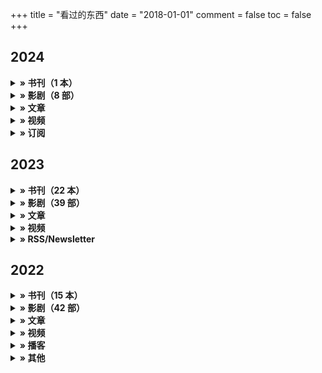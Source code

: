 +++
title = "看过的东西"
date = "2018-01-01"
comment = false
toc = false
+++

## 2024



<details>
  <summary><b>» 书刊（1 本）</b></summary>

1. 《某霍格沃茨的魔文教授》韩游思 / 起点中文网 $^{24-01}$

</details>

<details>
  <summary><b>» 影剧（8 部）</b></summary>

1. [《非诚勿扰3》]^(剧情很烂，配色吸睛)冯小刚 / 2023-12-30(中国大陆) $^{24-01}$
1. 🚩[《葬送的芙莉莲》]^(回忆是淡淡的，生活要慢慢的)斋藤圭一郎 / 2023-09-29(日本) $^{24-01}$
1. [《繁花》]^(捞到什么是什么，上岸最要紧)王家卫 / 2023-12-27(中国大陆) $^{24-01}$
1. [《怪物》]^(每个人都拥有获得幸福的权利)是枝裕和 / 2023-06-02(日本) $^{24-01}$
1. [《爱爱内含光》]^(表面大尺度的全龄都市感情故事)黄婕妤 / 2024-02-02(中国台湾) $^{24-02}$
1. [《婚姻故事》]^(爱在离婚诉讼时)诺亚·鲍姆巴赫 / 2019-08-29(威尼斯电影节) $^{24-02}$
1. [《小偷家族》]^(此心安处是吾乡)是枝裕和 / 2018-06-08(日本) $^{24-03}$
1. [《周处除三害》]^(工业动作爽片)黄精甫 / 2023-10-06(中国台湾) $^{24-03}$

</details>

<details>
  <summary><b>» 文章</b></summary>

- [无风险年化 360%？小白也能懂的 Crypto 套利](https://taresky.com/crypto-arbitrage) $^{24-03}$

</details>

<details>
  <summary><b>» 视频</b></summary>

- [关于东亚人适量饮酒与健康的误解](https://www.bilibili.com/video/BV1rg4y1273W/) $^{24-01}$
- [35位医生投票：家中常备什么药？](https://www.bilibili.com/video/BV1cF4m1j7bj/) $^{24-02}$
- [我在印度最大的贫民窟生活了三天，一路经历相当震撼](https://www.bilibili.com/video/BV1oj421D7YM/) $^{24-02}$
- [玫瑰叔品金庸之天龙八部](https://space.bilibili.com/36726929/channel/seriesdetail?sid=304331) $^{24-03}$
- [玫瑰叔品金庸之倚天屠龙记](https://space.bilibili.com/36726929/channel/collectiondetail?sid=1553370) $^{24-03}$

</details>

<details>
  <summary><b>» 订阅</b></summary>

- **Blog：**
- **Bilibili：**
- **Youtube：**

</details>

## 2023

<details>
  <summary><b>» 书刊（22 本）</b></summary>

1. 🚩《如首无作祟之物》[日] 三津田信三 / 张舟 / 文化发展出版社 $^{23-02}$
1. 🚩《希腊棺材之谜》[美] 埃勒里·奎因 / 王敬之 / 新星出版社 $^{23-03}$
1. 《克莱因壶》[日]冈岛二人 / 张舟 / 化学工业出版社 $^{23-03}$
1. 《金色梦乡》[日] 伊坂幸太郎 / 代珂 / 南海出版公司 $^{23-03}$
1. 《奇想，天动》[日] 岛田庄司 / 林敏生 / 新星出版社 $^{23-03}$
1. 🚩《占星术杀人魔法》[日] 岛田庄司 / 王鹏帆 / 新星出版社 $^{23-06}$
1. 《回忆爱玛侬》[日] 梶尾真治 / 王玮 / 新星出版社 $^{23-06}$
1. 🚩《亲密关系（第 6 版）》[美] 罗兰·米勒 / 王伟平 译 / 人民邮电出版社 $^{23-06}$
1. 🚩《象棋的故事》[奥]斯蒂芬•茨威格 / 韩耀成 / 陕西师范大学出版社 $^{23-07}$
1. 🚩《形影不离》[法]西蒙娜·德·波伏瓦 / 曹冬雪 / 浙江教育出版社 $^{23-07}$
1. 🚩《小镇喧嚣 : 一个乡镇政治运作的演绎与阐释》吴毅 / 生活·读书·新知三联书店 $^{23-07}$
1. 《人类灭绝》[日] 高野和明 / 百里 / 北京日报出版社 $^{23-07}$
1. 《城墙之上》徐翀 / 微信读书首发 $^{23-07}$
1. 《金阁寺》[日] 三岛由纪夫 / 陈德文 / 人民文学出版社 $^{23-07}$
1. 🚩《天之下》三弦 $^{23-08}$
1. 🚩《奇迹的黄昏》袁剑 $^{23-09}$
1. 🚩《涅朵奇卡: 一个女人的一生》陀思妥耶夫斯基 / 于大卫 / 山东文艺出版社 $^{23-10}$
1. 《绿毛水怪》王小波 / 北京十月文艺出版社 $^{23-10}$
1. 《太白金星有点烦》马伯庸 / 湖南文艺出版社 $^{23-10}$
1. 《新摄影笔记》宁思潇潇 / 人民邮电出版社 $^{23-11}$
1. 《间客》猫腻 / 起点出版社 $^{23-11}$
1. 《财新周刊》2023年共31期 $^{23-12}$

</details>

<details>
  <summary><b>» 影剧（39 部）</b></summary>

1. 《弥留之国的爱丽丝 第二季》佐藤信介 / 2022-12-22(日本) $^{23-01}$
1. 《珀尔》缇·威斯特 / 2022-09-16(美国) $^{23-01}$
1. 《星期三 第一季》2022-11-23(美国) $^{23-01}$
1. 🚩《对不起，我们错过了你》肯·洛奇 / 2019-11-01(英国) $^{23-01}$
1. 《大侦探波洛 第一季》爱德华·本内特 / 1989-01-08(英国) $^{23-01}$
1. 《满江红》张艺谋 / 2023-01-22(中国大陆) $^{23-01}$
1. 《风味人间 4·谷物星球》陈晓卿 / 陈磊 / 2022-11-24(中国大陆) $^{23-02}$
1. 《狂飙》徐纪周 / 2023-01-14(中国大陆) $^{23-02}$
1. 《三体》杨磊 / 2023-01-15(中国大陆) $^{23-02}$
1. 🚩《搏击俱乐部》大卫·芬奇 / 1999-10-15(美国) $^{23-02}$
1. 《王冠 第一季》本·卡隆 / 2016-11-04(美国) $^{23-02}$
1. 《最后生还者 第一季》克雷格·麦辛 / 2023-01-15(美国) $^{23-03}$
1. 🚩《MH370：消失的航班》2023-03-08(美国) $^{23-03}$
1. 《黑暗荣耀》安吉镐 / 2022-12-30(韩国) $^{23-03}$
1. 《安眠书店 / 你 第一季》马科斯·西恩加 / 2018-09-09(美国) $^{23-03}$
1. 🚩《暴裂无声》忻钰坤 / 2018-04-04(中国大陆) $^{23-04}$
1. 《继承之战 第 1-4 季》马克·米罗 / 2023-03-26(美国) $^{23-04}$
1. 《灌篮高手：THE FIRST / Slam Dunk》井上雄彦 / 2023-04-20(中国大陆) $^{23-04}$
1. 🚩《漫长的季节》辛爽 / 2023-04-22(中国大陆) $^{23-04}$
1. 《我爱我家 (1993)》英达 / 1993-07-01(中国大陆) $^{23-04}$
1. 🚩《武林外传 (2006)》尚敬 / 2006-01-02(中国大陆) $^{23-04}$
1. 《目击者之追凶》程伟豪 / 2017-03-31(中国台湾) $^{23-05}$
1. 《沉默的羔羊》乔纳森·戴米 / 1991-02-14(美国) $^{23-05}$
1. 《小岛惊魂 The Others》亚历杭德罗·阿梅纳瓦尔 / 2001-08-10(美国) $^{23-05}$
1. 《憨豆的黄金周》史蒂夫·班德莱克 / 2007-03-30(英国) $^{23-05}$
1. 《梅格雷侦探系列》2016(英国) $^{23-05}$
1. 《蜘蛛侠·平行宇宙》鲍勃·佩尔西凯蒂 / 2018-12-14(美国) $^{23-06}$
1. 《芭比》格蕾塔·葛韦格 / 2023-07-21(美国/中国大陆) $^{23-07}$
1. 《燃烧女子的肖像》瑟琳·席安玛 / 2019-09-18(法国) $^{23-08}$
1. 🚩《小妇人(2019)》格蕾塔·葛韦格 / 2019-12-25(美国) $^{23-08}$
1. 《封神第一部：朝歌风云》乌尔善 / 2023-07-20(中国大陆) $^{23-08}$
1. 《超异能族 무빙》朴仁载 / 2023-08-09(韩国) $^{23-09}$
1. 《我有一个朋友》毕鑫业 / 2023-09-06(中国大陆) $^{23-09}$
1. 《有生之年》许肇任 / 2023-09-17(中国台湾) $^{23-10}$
1. 🚩[《汉尼拔 第 1-3 季》]^(兄弟，你好香 | 优雅，死得都很优雅)2015-06-04(美国) $^{23-11}$
1. 《南海归墟》蔡岳勋 / 2023-11-27(中国大陆) $^{23-12}$
1. 🚩《坠楼死亡的剖析》茹斯汀·特里耶 / 2023-08-23(法国) $^{23-12}$
1. 《山河令》成志超 / 2021-02-22(中国大陆) $^{23-12}$
1. 《流人/下等马 第 1-3 季》2023-11-29(英国) $^{23-12}$

</details>

<details>
  <summary><b>» 文章</b></summary>

- [淺談 Atomic CSS 的發展背景與 Tailwind CSS](https://blog.huli.tw/2022/05/23/atomic-css-and-tailwind-css/)

</details>

<details>
  <summary><b>» 视频</b></summary>

- [Learn Tailwind CSS – Course for Beginners](https://www.youtube.com/watch?v=ft30zcMlFao)
- [南京大学 2022 操作系统 - 蒋炎岩](https://www.bilibili.com/video/BV1Cm4y1d7Ur)
- [CSAPP - 深入理解计算机系统](https://space.bilibili.com/354767108/channel/collectiondetail?sid=373847&ctype=0 "九曲阑干")

</details>

<details>
  <summary><b>» RSS/Newsletter</b></summary>

- **Blog：**[Pseudoyu](https://www.pseudoyu.com/zh/category/ideas/)、[拾月/SKYue](https://www.skyue.com/archives.html)、[小球飞鱼](https://mantyke.icu/)、、、
- **Bilibili：**
- **Youtube：**

</details>

## 2022

<details>
  <summary><b>» 书刊（15 本）</b></summary>

1. **《挽救计划》[美] 安迪·威尔 / 耿辉 / 译林出版社**
1. 《雕塑家》[美] 斯科特·麦克劳德 编绘 / 孙侃 / 湖南美术出版社
1. **《献给阿尔吉侬的花束》[美] 丹尼尔·凯斯 / 陈澄和 / 广西师范大学出版社**
1. 《跨越边界的社区》项飙 / 新知三联书店
1. 《把自己作为方法》项飙、吴琦 / 上海文艺出版社
1. 《大医·破晓篇》马伯庸 / 上海文艺出版社
1. **《房思琪的初恋乐园》林奕含 / 北京联合出版公司**
1. 《夹边沟记事》杨显惠 / 上海文艺出版社
1. 《定西孤儿院》杨显惠 / 花城出版社
1. 《甘南纪事》杨显惠 / 花城出版社
1. **《漫长的告别》[美] 雷蒙德·钱德勒 / 姚向辉 / 海南出版社**
1. 《电锯人》[日] 藤本树 / 漫画
1. **《沉默的大多数》王小波 / 中国青年出版社**
1. **《我的精神家园》王小波 / 中国青年出版社**
1. **《爱你就像爱生命》王小波 / 李银河 / 上海锦绣文章出版社**

</details>

<details>
  <summary><b>» 影剧（42 部）</b></summary>

1. **《控方证人》1982-12-04(美国)**
1. 《不要抬头》2021-12-24(美国网络)
1. 《遗传厄运》2018-06-08(美国)
1. 《美味毒妇》2013-01-16(法国)
1. 《历史系男生》2006-10-13(英国)
1. 《烈日灼心》2015-08-27(中国大陆)
1. **《万箭穿心》2012-11-16(中国大陆)**
1. 《你可曾见过萤火虫？》2021-04-09(土耳其)
1. 《花束般的恋爱》2021-01-29(日本)
1. **《人生第二次》2022-05-19(中国大陆)**
1. 《一年一度喜剧大赛》2021-10-15(中国大陆)
1. 《沙丘》2021-10-22(美国/中国大陆)
1. **《1 公升的泪》2005-10-11(日本)**
1. 《健听女孩》2021-08-13(美国网络)
1. 《云上的日子》1995-10-27(意大利)
1. 《精灵旅社》2012-09-28(美国)
1. 《精灵旅社 2》2015-09-25(美国)
1. 《精灵旅社 4：变身大冒险》2022-01-14(美国网络)
1. 《隐入尘烟》2022-07-08(中国大陆)
1. **《利兹与青鸟》2018-04-21(日本)**
1. 《士兵之歌》1959-12-01(苏联)
1. 《乌龙山伯爵》开心麻花舞台剧
1. 《万里归途》2022-09-30(中国大陆)
1. 《布达佩斯大饭店》2014-03-28(美国)
1. 《土拨鼠之日》1993-02-12(美国)
1. **《陽光普照》2019-11-01(中国台湾)**
1. 《侧耳倾听》1995-07-15(日本)
1. 《E.T.外星人》1982-06-11(美国)
1. 《西线无战事》2022-09-29(德国)
1. 《一九四二》2012-11-29(中国大陆)
1. **《菊次郎の夏》1999-06-05(日本)**
1. 《狩猎》2013-01-10(丹麦)
1. 《殡棺》2015-10-16(中国大陆)
1. **《憨豆先生》1990-01-01(英国)**
1. 《魔法咪路咪路》2002-04-06(日本)
1. 《遥望南方的童年》2007(中国大陆)
1. 《摇曳露营 剧场版》2022-07-01(日本)
1. **《新世界》2013-02-21(韩国)**
1. 《沦落人》2019-04-11(中国香港)
1. 《弥留之国的爱丽丝 第一季》2020-12-10(日本)
1. 《间谍过家家》2022-04-09(日本)
1. **《狐狸与我》2007-12-12(法国)**

</details>

<details>
  <summary><b>» 文章</b></summary>

- [财新 | 2021 年最具影响力的 21 件事](https://datanews.caixin.com/interactive/2021/2021final/)
- [关于 Type-C / 雷电 3 接口的科普（上）](https://zhuanlan.zhihu.com/p/101434503)
- [关于 Type-C / 雷电 3 接口的科普（下）](https://zhuanlan.zhihu.com/p/101486153)
- [五天剥夺理性，解密洗脑培训的千层套路](https://mp.weixin.qq.com/s/F4sQ6GOxONr--JBA5Y2EMA)
- [医院做的这些「拍片」检查，你可以多了解一点](https://sspai.com/post/67474)
- [Breiman 访谈录 |《统计建模：两种文化》20 周年纪念](https://mp.weixin.qq.com/s?__biz=MjM5NDQ3NTkwMA==&mid=2650148161&idx=1&sn=ab1d9a8c504389c6d53f6f749fa865cb)
- [SQL Style Guide](https://www.sqlstyle.guide/)
- [让 YAML 变得像它看起来一样简单](https://linux.cn/article-13842-1.html)
- [新冠肺炎的经济学分析：病死率的因果识别与防控的机会成本](https://archive.ph/KLusN)
- [How Xi Rewrote China’s Rulebook to Build the Party Around Himself](https://www.bloomberg.com/graphics/2022-china-national-party-congress-xi-rules/?leadSource=uverify%20wall)
- [How Xi’s Shakeup Shattered Decades of Succession Rules in China](https://www.bloomberg.com/graphics/2022-china-party-congress-xi-new-leaders/?ai=eyJpc1N1YnNjcmliZWQiOnRydWUsImFydGljbGVSZWFkIjpmYWxzZSwiYXJ0aWNsZUNvdW50IjowLCJ3YWxsSGVpZ2h0IjoxfQ==)

</details>

<details>
  <summary><b>» 视频</b></summary>

- [中岛美雪 · 2007 歌旅演唱会](https://www.bilibili.com/video/BV1uK411P7JE)
- [中岛美雪 · 2016 一会演唱会](https://www.bilibili.com/video/BV144411i7mb)
- [选投影仪：从入门到精通，3000 元 10 款横评](https://www.bilibili.com/video/BV13L4y1n7WQ/?share_source=copy_web&vd_source=dfeb89feb5ee367d116e92e86e0834fd "先看测评")
- [Vercel 与 Next.js：开源全明星团队背后的商业逻辑｜ Monetizing Source](https://www.bilibili.com/video/BV1gR4y1u76v)
- [Git 基本原理介绍](https://youtube.com/playlist?list=PLfQqWeOCIH4BXVnYaPgjR9_f8YF3WNAz0 "麦兜搞 IT")
- [Hugo - Static Site Generator | Tutorial](https://youtube.com/playlist?list=PLLAZ4kZ9dFpOnyRlyS-liKL5ReHDcj4G3 "Mike Dane")
- [北大肖臻 - 区块链技术与应用](http://zhenxiao.com/blockchain/ "北京大学 - 肖臻")
- [CS50P](https://youtube.com/playlist?list=PLhQjrBD2T3817j24-GogXmWqO5Q5vYy0V "Harvard Courses")、[尚硅谷 Vue2.0+Vue3.0 全套教程](https://www.bilibili.com/video/BV1Zy4y1K7SH)

</details>

<details>
  <summary><b>» 播客</b></summary>

- **声音发掘：**[不在场](https://buzaichang.xyz/)
- **读书分享：**[文化有限](https://www.xiaoyuzhoufm.com/podcast/5e4515bd418a84a046e2b11a)
- **技术编程：**[枫言枫语](https://fyfy.fm/)、[ByteTalk](https://bytetalk.fm/)
- **泛文讲谈：**[四季办公室](https://siji.typlog.io/)、[螺丝在拧紧](https://www.xiaoyuzhoufm.com/podcast/6038445497d1b2c8c42d29ba)
- **社论观察：**[东亚观察局](https://www.xiaoyuzhoufm.com/podcast/5e9a4e25418a84a046bc6156)、[不明白播客](https://www.bumingbai.net/)、[The Prince - The Economist](https://www.economist.com/theprincepod)
- **商业分析：**[三五环](https://www.xiaoyuzhoufm.com/podcast/5e280fab418a84a0461faa3c)、[乱翻书](https://www.xiaoyuzhoufm.com/podcast/61358d971c5d56efe5bcb5d2)、[疯投圈](https://crazy.capital/)、[硅谷 101](https://sv101.fireside.fm/)、[商业 WHY 酱](https://msbussinesswhy.fireside.fm/)、[商业就是这样](https://thatisbiz.fireside.fm/)
- **闲聊讨论：**[限时肤浅](https://www.xiaoyuzhoufm.com/podcast/5f56592d83c34e85dd9b6d53)、[不叁不肆](https://dao.fm/%E4%B8%8D%E5%8F%81%E4%B8%8D%E8%82%86/)、[展开讲讲](https://www.xiaoyuzhoufm.com/podcast/5e280faa418a84a0461f9bfb)、[日谈公园](https://www.xiaoyuzhoufm.com/podcast/5e280faa418a84a0461f9ad8)、[不把天聊 si](https://www.xiaoyuzhoufm.com/podcast/60de960e82b7520df0026844)、[跟宇宙结婚](https://www.xiaoyuzhoufm.com/podcast/5e284c39418a84a046263d8a)、[你吃香菜吗](https://www.xiaoyuzhoufm.com/podcast/62ce4812b94ef3c7f6c71f93)、[谐星聊天会](https://www.xiaoyuzhoufm.com/podcast/5e280fa7418a84a0461f912b)

</details>

<details>
  <summary><b>» 其他</b></summary>

- **RSS/Newsletter：**[Yihui Xie | 谢益辉](https://yihui.org/)、[Pseudoyu | Yu Zhang](https://www.pseudoyu.com/zh/)、[文字森林 | 天仙子](https://tianxianzi.me/)、[好工具周刊](https://bestxtools.zhubai.love/)、[科技爱好者周刊](https://www.ruanyifeng.com/blog/)、[人民日报重要言论库](http://opinion.people.com.cn/GB/8213/49160/)、[CDT 周报](https://chinadigitaltimes.net/chinese/weekly-digest)、[有据 | 国际新闻事实核查](https://chinafactcheck.com/)、[知识分子](http://zhishifenzi.com/)、[Logseq Blog](https://blog.logseq.com)、[Medium weekly digest](https://medium.com/)、[R Weekly](https://rweekly.org/)
- **Bilibili：**[爱跳绳的鲁西西](https://space.bilibili.com/383458566)、[小平爱爬墙](https://space.bilibili.com/407978871/)、[陈一枝你坐下](https://space.bilibili.com/1937416537)、[彭世职业培训学校](https://space.bilibili.com/1433760771)、[小约翰可汗](https://space.bilibili.com/23947287)、[吸奇侠](https://space.bilibili.com/414350632)、[DuDu 杜银玲](https://space.bilibili.com/355324923)
- **Youtube：**[幻海航行](https://www.youtube.com/channel/UCp1nO1bgVwks9b5EhKQGVag/videos)、[眼见为识](https://www.youtube.com/channel/UChASrP18ZKeWic0wA3E08Pg/videos)、[御坂美琴](https://www.youtube.com/channel/UCNUS6e1M0eUIv1F88kxRJ-g/playlists)、[睡前消息](https://www.youtube.com/channel/UCR4U_q_MojVVqYnawAVlryw/videos)、[医痴的木头屋](https://www.youtube.com/channel/UCR2f5HSx_E06HK6LzSzQQ5g/videos)、[李永乐老师](https://www.youtube.com/channel/UCSs4A6HYKmHA2MG_0z-F0xw/videos)、[老雷](https://www.youtube.com/channel/UCT3YvT4kdEiJ3up3PINhyQQ/videos)、[Simone Giertz](https://www.youtube.com/channel/UC3KEoMzNz8eYnwBC34RaKCQ/videos)、[StatQuest with Josh Starmer](https://www.youtube.com/channel/UCtYLUTtgS3k1Fg4y5tAhLbw/videos)、[zedstatistics](https://www.youtube.com/c/zedstatistics/videos)

</details>
